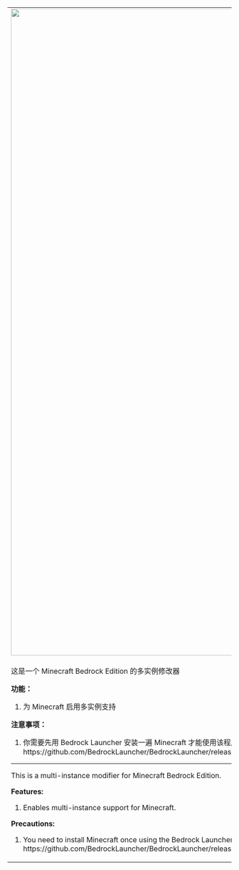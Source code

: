 <table>
  <tr>
    <td>
      <img src="https://github.com/3b90b51b5b65/Minecraft-Multiinstance-Modifier/assets/162907802/762815e1-b8d3-4cb6-95b3-8b80b3518764" width="1450">
    </td>
  </tr>
  <tr>
    <td>
      <p>这是一个 Minecraft Bedrock Edition 的多实例修改器</p>
      <p><strong>功能：</strong></p>
      <ol>
        <li>为 Minecraft 启用多实例支持</li>
      </ol>
      <p><strong>注意事项：</strong></p>
      <ol>
        <li>你需要先用 Bedrock Launcher 安装一遍 Minecraft 才能使用该程序进行修改。<br>
        https://github.com/BedrockLauncher/BedrockLauncher/releases</li>
      </ol>
      <hr>
      <p>This is a multi-instance modifier for Minecraft Bedrock Edition.</p>
      <p><strong>Features:</strong></p>
      <ol>
        <li>Enables multi-instance support for Minecraft.</li>
      </ol>
      <p><strong>Precautions:</strong></p>
      <ol>
        <li>You need to install Minecraft once using the Bedrock Launcher before you can use this program for modifications.<br>
        https://github.com/BedrockLauncher/BedrockLauncher/releases</li>
      </ol>
    </td>
  </tr>
</table>
